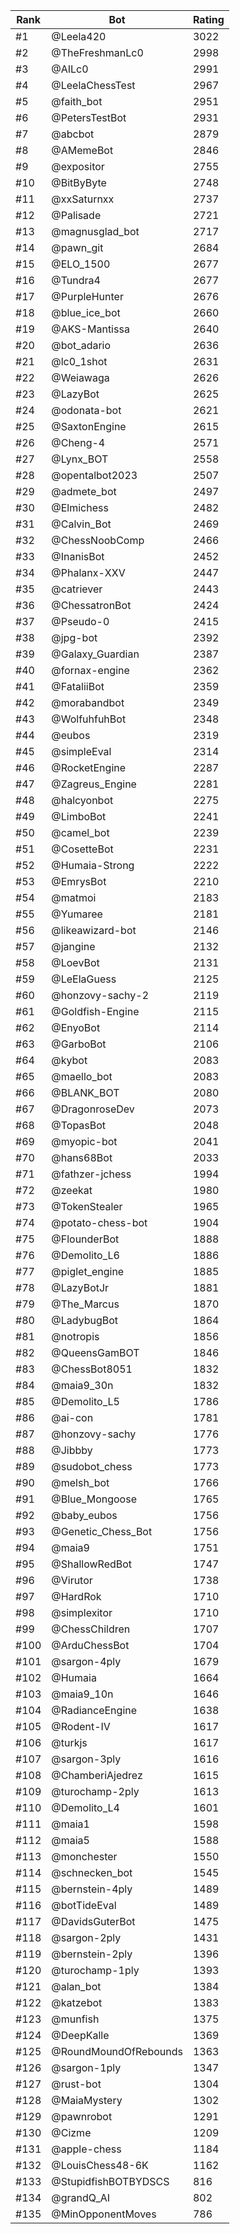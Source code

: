 Rank|Bot|Rating
---|---|---
#1|@Leela420|3022
#2|@TheFreshmanLc0|2998
#3|@AILc0|2991
#4|@LeelaChessTest|2967
#5|@faith_bot|2951
#6|@PetersTestBot|2931
#7|@abcbot|2879
#8|@AMemeBot|2846
#9|@expositor|2755
#10|@BitByByte|2748
#11|@xxSaturnxx|2737
#12|@Palisade|2721
#13|@magnusglad_bot|2717
#14|@pawn_git|2684
#15|@ELO_1500|2677
#16|@Tundra4|2677
#17|@PurpleHunter|2676
#18|@blue_ice_bot|2660
#19|@AKS-Mantissa|2640
#20|@bot_adario|2636
#21|@lc0_1shot|2631
#22|@Weiawaga|2626
#23|@LazyBot|2625
#24|@odonata-bot|2621
#25|@SaxtonEngine|2615
#26|@Cheng-4|2571
#27|@Lynx_BOT|2558
#28|@opentalbot2023|2507
#29|@admete_bot|2497
#30|@Elmichess|2482
#31|@Calvin_Bot|2469
#32|@ChessNoobComp|2466
#33|@InanisBot|2452
#34|@Phalanx-XXV|2447
#35|@catriever|2443
#36|@ChessatronBot|2424
#37|@Pseudo-0|2415
#38|@jpg-bot|2392
#39|@Galaxy_Guardian|2387
#40|@fornax-engine|2362
#41|@FataliiBot|2359
#42|@morabandbot|2349
#43|@WolfuhfuhBot|2348
#44|@eubos|2319
#45|@simpleEval|2314
#46|@RocketEngine|2287
#47|@Zagreus_Engine|2281
#48|@halcyonbot|2275
#49|@LimboBot|2241
#50|@camel_bot|2239
#51|@CosetteBot|2231
#52|@Humaia-Strong|2222
#53|@EmrysBot|2210
#54|@matmoi|2183
#55|@Yumaree|2181
#56|@likeawizard-bot|2146
#57|@jangine|2132
#58|@LoevBot|2131
#59|@LeElaGuess|2125
#60|@honzovy-sachy-2|2119
#61|@Goldfish-Engine|2115
#62|@EnyoBot|2114
#63|@GarboBot|2106
#64|@kybot|2083
#65|@maello_bot|2083
#66|@BLANK_BOT|2080
#67|@DragonroseDev|2073
#68|@TopasBot|2048
#69|@myopic-bot|2041
#70|@hans68Bot|2033
#71|@fathzer-jchess|1994
#72|@zeekat|1980
#73|@TokenStealer|1965
#74|@potato-chess-bot|1904
#75|@FlounderBot|1888
#76|@Demolito_L6|1886
#77|@piglet_engine|1885
#78|@LazyBotJr|1881
#79|@The_Marcus|1870
#80|@LadybugBot|1864
#81|@notropis|1856
#82|@QueensGamBOT|1846
#83|@ChessBot8051|1832
#84|@maia9_30n|1832
#85|@Demolito_L5|1786
#86|@ai-con|1781
#87|@honzovy-sachy|1776
#88|@Jibbby|1773
#89|@sudobot_chess|1773
#90|@melsh_bot|1766
#91|@Blue_Mongoose|1765
#92|@baby_eubos|1756
#93|@Genetic_Chess_Bot|1756
#94|@maia9|1751
#95|@ShallowRedBot|1747
#96|@Virutor|1738
#97|@HardRok|1710
#98|@simplexitor|1710
#99|@ChessChildren|1707
#100|@ArduChessBot|1704
#101|@sargon-4ply|1679
#102|@Humaia|1664
#103|@maia9_10n|1646
#104|@RadianceEngine|1638
#105|@Rodent-IV|1617
#106|@turkjs|1617
#107|@sargon-3ply|1616
#108|@ChamberiAjedrez|1615
#109|@turochamp-2ply|1613
#110|@Demolito_L4|1601
#111|@maia1|1598
#112|@maia5|1588
#113|@monchester|1550
#114|@schnecken_bot|1545
#115|@bernstein-4ply|1489
#116|@botTideEval|1489
#117|@DavidsGuterBot|1475
#118|@sargon-2ply|1431
#119|@bernstein-2ply|1396
#120|@turochamp-1ply|1393
#121|@alan_bot|1384
#122|@katzebot|1383
#123|@munfish|1375
#124|@DeepKalle|1369
#125|@RoundMoundOfRebounds|1363
#126|@sargon-1ply|1347
#127|@rust-bot|1304
#128|@MaiaMystery|1302
#129|@pawnrobot|1291
#130|@Cizme|1209
#131|@apple-chess|1184
#132|@LouisChess48-6K|1162
#133|@StupidfishBOTBYDSCS|816
#134|@grandQ_AI|802
#135|@MinOpponentMoves|786
